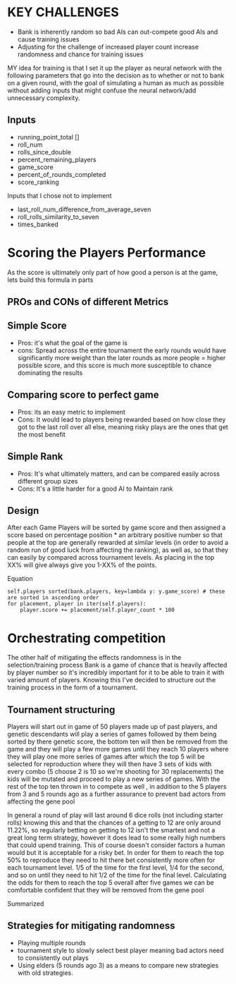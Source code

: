 # KEY CHALLENGES

- Bank is inherently random so bad AIs can out-compete good AIs and cause training issues
- Adjusting for the challenge of increased player count increase randomness and chance for training issues

MY idea for training is that I set it up the player as neural network with the following parameters that go into the
decision as to whether or not to bank on a given round, with the goal of simulating a human as much as possible without
adding inputs that might confuse the neural network/add unnecessary complexity.

## Inputs

- running_point_total []
- roll_num
- rolls_since_double
- percent_remaining_players
- game_score
- percent_of_rounds_completed
- score_ranking

Inputs that I chose not to implement

- last_roll_num_difference_from_average_seven
- roll_rolls_similarity_to_seven
- times_banked

# Scoring the Players Performance

As the score is ultimately only part of how good a person is at the game, lets build this formula in parts

## PROs and CONs of different Metrics

## Simple Score

- Pros: it's what the goal of the game is
- cons: Spread across the entire tournament the early rounds would have significantly more weight than the later rounds
  as more people = higher possible score, and this score is much more susceptible to chance dominating the results

## Comparing score to perfect game

- Pros: its an easy metric to implement
- Cons: It would lead to players being rewarded based on how close they got to the last roll over all else, meaning
  risky plays are the ones that get the most benefit

## Simple Rank

- Pros: It's what ultimately matters, and can be compared easily across different group sizes
- Cons: It's a little harder for a good AI to Maintain rank

## Design

After each Game Players will be sorted by game score and then assigned a score based on percentage position * an
arbitrary positive number so that people at the top are generally rewarded at similar levels (in order to avoid a random
run of good luck from affecting the ranking), as well as, so that they can easily by compared across tournament levels.
As placing in the top XX% will give always give you 1-XX% of the points.

Equation

```
self.players sorted(bank.players, key=lambda y: y.game_score) # these are sorted in ascending order
for placement, player in iter(self.players):
	player.score += placement/self.player_count * 100

```

# Orchestrating competition

The other half of mitigating the effects randomness is in the selection/training process Bank is a game of chance that
is heavily affected by player number so it's incredibly important for it to be able to train it with varied amount of
players. Knowing this I've decided to structure out the training process in the form of a tournament.

## Tournament structuring

Players will start out in game of 50 players made up of past players, and genetic descendants will play a series of
games followed by them being sorted by there genetic score, the bottom ten will then be removed from the game and they
will play a few more games until they reach 10 players where they will play one more series of games after which the top
5 will be selected for reproduction where they will then have 3 sets of kids with every combo (5 choose 2 is 10 so we're
shooting for 30 replacements) the kids will be mutated and proceed to play a new series of games. With the rest of the
top ten thrown in to compete as well , in addition to the 5 players from 3 and 5 rounds ago as a further assurance to 
prevent bad actors from affecting the gene pool

In general a round of play will last around 6 dice rolls (not including starter rolls) knowing this and that the
chances of a getting to 12 are only around 11.22%, so regularly betting on getting to 12 isn't the smartest and not a
great long term strategy, however it does lead to some really high numbers that could upend training. This of course
doesn't consider factors a human would but it is acceptable for a risky bet. In order for them to reach the top 50% to 
reproduce they need to hit there bet consistently more often for each tournament level. 1/5 of the time for the first
level, 1/4 for the second, and so on until they need to hit 1/2 of the time for the final level. Calculating the odds
for them to reach the top 5 overall after five games we can be comfortable confident that they will be removed from
the gene pool


Summarized

## Strategies for mitigating randomness

- Playing multiple rounds
- tournament style to slowly select best player meaning bad actors need to consistently out plays 
- Using elders (5 rounds ago 3) as a means to compare new strategies with old strategies. 